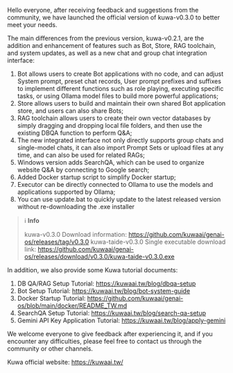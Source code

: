 ﻿Hello everyone, after receiving feedback and suggestions from the community, we have launched the official version of kuwa-v0.3.0 to better meet your needs.

The main differences from the previous version, kuwa-v0.2.1, are the addition and enhancement of features such as Bot, Store, RAG toolchain, and system updates, as well as a new chat and group chat integration interface:

1. Bot allows users to create Bot applications with no code, and can adjust System prompt, preset chat records, User prompt prefixes and suffixes to implement different functions such as role playing, executing specific tasks, or using Ollama model files to build more powerful applications;
2. Store allows users to build and maintain their own shared Bot application store, and users can also share Bots;
3. RAG toolchain allows users to create their own vector databases by simply dragging and dropping local file folders, and then use the existing DBQA function to perform Q&A;
4. The new integrated interface not only directly supports group chats and single-model chats, it can also import Prompt Sets or upload files at any time, and can also be used for related RAGs;
5. Windows version adds SearchQA, which can be used to organize website Q&A by connecting to Google search;
6. Added Docker startup script to simplify Docker startup;
7. Executor can be directly connected to Ollama to use the models and applications supported by Ollama;
8. You can use update.bat to quickly update to the latest released version without re-downloading the .exe installer

> ℹ️ **Info** 
> 
> kuwa-v0.3.0 Download information: https://github.com/kuwaai/genai-os/releases/tag/v0.3.0
> kuwa-taide-v0.3.0 Single executable download link: https://github.com/kuwaai/genai-os/releases/download/v0.3.0/kuwa-taide-v0.3.0.exe

<!-- truncate -->

In addition, we also provide some Kuwa tutorial documents:

1. DB QA/RAG Setup Tutorial: https://kuwaai.tw/blog/dbqa-setup
2. Bot Setup Tutorial: https://kuwaai.tw/blog/bot-system-guide
3. Docker Startup Tutorial: https://github.com/kuwaai/genai-os/blob/main/docker/README_TW.md
4. SearchQA Setup Tutorial: https://kuwaai.tw/blog/search-qa-setup
5. Gemini API Key Application Tutorial: https://kuwaai.tw/blog/apply-gemini

We welcome everyone to give feedback after experiencing it, and if you encounter any difficulties, please feel free to contact us through the community or other channels.

Kuwa official website: https://kuwaai.tw/
